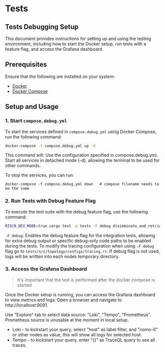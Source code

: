 # Tests

## Tests Debugging Setup

This document provides instructions for setting up and using the testing environment, including how to start the Docker setup, run tests with a feature flag, and access the Grafana dashboard.

## Prerequisites

Ensure that the following are installed on your system:
- [Docker](https://docs.docker.com/get-docker/)
- [Docker Compose](https://docs.docker.com/compose/install/)

## Setup and Usage

### 1. Start `compose.debug.yml`

To start the services defined in `compose.debug.yml` using Docker Compose, run the following command:

```bash
docker-compose -f compose.debug.yml up -d
```

This command will:
    Use the configuration specified in compose.debug.yml.
    Start all services in detached mode (-d), allowing the terminal to be used for other commands.

To stop the services, you can run:
```
docker-compose -f compose.debug.yml down   # compose filename needs to be the same
```

### 2. Run Tests with Debug Feature Flag

To execute the test suite with the debug feature flag, use the following command:

```bash
RISC0_DEV_MODE=true cargo test -p tests -F debug disseminate_and_retrieve
```

`-F debug`: Enables the debug feature flag for the integration tests, allowing for extra debug output or specific debug-only code paths to be enabled during the tests.
To modify the tracing configuration when using `-F debug` flag go to `tests/src/topology/configs/tracing.rs`. If debug flag is not used, logs will be written into each nodes temporary directory.

### 3. Access the Grafana Dashboard
> It's important that the test is performed after the docker compose is started

Once the Docker setup is running, you can access the Grafana dashboard to view metrics and logs:
    Open a browser and navigate to http://localhost:9091.

Use "Explore" tab to select data source: "Loki", "Tempo", "Prometheus". Prometheus source is unusable at the moment in local setup.

- Loki - to kickstart your query, select "host" as label filter, and "nomo-0" or other nodes as value, this will show all logs for selected host.
- Tempo - to kickstart your query, enter "{}" as TraceQL query to see all traces.


